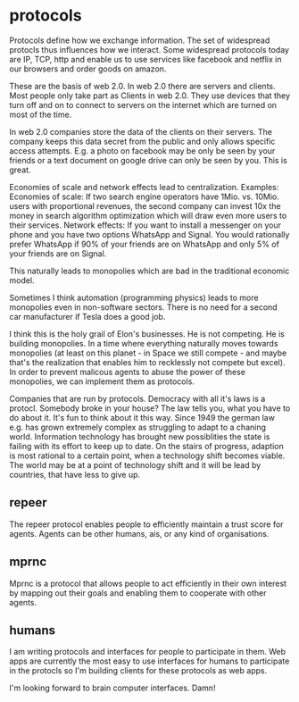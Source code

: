 # protocols

Protocols define how we exchange information. 
The set of widespread protocls thus influences how we interact. 
Some widespread protocols today are IP, TCP, http and enable us to use services like facebook and netflix in our browsers and order goods on amazon. 

These are the basis of web 2.0. In web 2.0 there are servers and clients. 
Most people only take part as Clients in web 2.0. They use devices that they turn off and on to connect to servers on the internet which are turned on most of the time. 

In web 2.0 companies store the data of the clients on their servers. 
The company keeps this data secret from the public and only allows specific access attempts. 
E.g. a photo on facebook may be only be seen by your friends or a text document on google drive can only be seen by you. This is great. 

Economies of scale and network effects lead to centralization. 
Examples: 
Economies of scale: If two search engine operators have 1Mio. vs. 10Mio. users with proportional revenues, the second company can invest 10x the money in search algorithm optimization which will draw even more users to their services. 
Network effects: If you want to install a messenger on your phone and you have two options WhatsApp and Signal. You would rationally prefer WhatsApp if 90% of your friends are on WhatsApp and only 5% of your friends are on Signal. 

This naturally leads to monopolies which are bad in the traditional economic model. 

Sometimes I think automation (programming physics) leads to more monopolies even in non-software sectors. There is no need for a second car manufacturer if Tesla does a good job. 

I think this is the holy grail of Elon's businesses. He is not competing. He is building monopolies. 
In a time where everything naturally moves towards monopolies (at least on this planet - in Space we still compete - and maybe that's the realization that enables him to recklessly not compete but excel). 
In order to prevent malicous agents to abuse the power of these monopolies, we can implement them as protocols. 

Companies that are run by protocols. Democracy with all it's laws is a protocl. Somebody broke in your house? The law tells you, what you have to do about it. It's fun to think about it this way. 
Since 1949 the german law e.g. has grown extremely complex as struggling to adapt to a chaning world. 
Information technology has brought new possiblities the state is failing with its effort to keep up to date. On the stairs of progress, adaption is most rational to a certain point, when a technology shift becomes viable. The world may be at a point of technology shift and it will be lead by countries, that have less to give up. 

## repeer

The repeer protocol enables people to efficiently maintain a trust score for agents. 
Agents can be other humans, ais, or any kind of organisations. 

## mprnc

Mprnc is a protocol that allows people to act efficiently in their own interest by mapping out their goals and enabling them to cooperate with other agents. 

## humans 
I am writing protocols and interfaces for people to participate in them. Web apps are currently the most easy to use interfaces for humans to participate in the protocls so I'm building clients for these protocols as web apps. 

I'm looking forward to brain computer interfaces. Damn!
